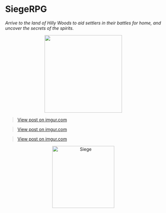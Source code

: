 # SiegeRPG

*Arrive to the land of Hilly Woods to aid settlers in their battles for home, and uncover the secrets of the spirits.*

<blockquote class="imgur-embed-pub" lang="en" data-id="aNIkh82">
  <a href="https://imgur.com/aNIkh82"></a>
</blockquote>
<script async src="//s.imgur.com/min/embed.js" charset="utf-8">
</script>

<p align="center">
  <img src="https://cdn.discordapp.com/attachments/725220324358225960/953819351021158430/2022-03-16_3.png" width="250"/>
</p> 
<p align="center">
  <blockquote class="imgur-embed-pub" lang="en" data-id="EXkkhQi"><a href="https://imgur.com/EXkkhQi">View post on imgur.com</a></blockquote><script async src="//s.imgur.com/min/embed.js" charset="utf-8"></script>
</p> 
<p align="center">
  <blockquote class="imgur-embed-pub" lang="en" data-id="zAbV0gr"><a href="https://imgur.com/zAbV0gr">View post on imgur.com</a></blockquote><script async src="//s.imgur.com/min/embed.js" charset="utf-8"></script>
</p> 
<p align="center">
  <blockquote class="imgur-embed-pub" lang="en" data-id="wDJ8rzO"><a href="https://imgur.com/wDJ8rzO">View post on imgur.com</a></blockquote><script async src="//s.imgur.com/min/embed.js" charset="utf-8"></script>
</p> 

<p align="center">
  <a href="https://youtu.be/6ke_CKSm1dM">
         <img alt="Siege" src="https://i.imgur.com/T2e3JFY.png"
         width=200">
      </a>
</p> 
